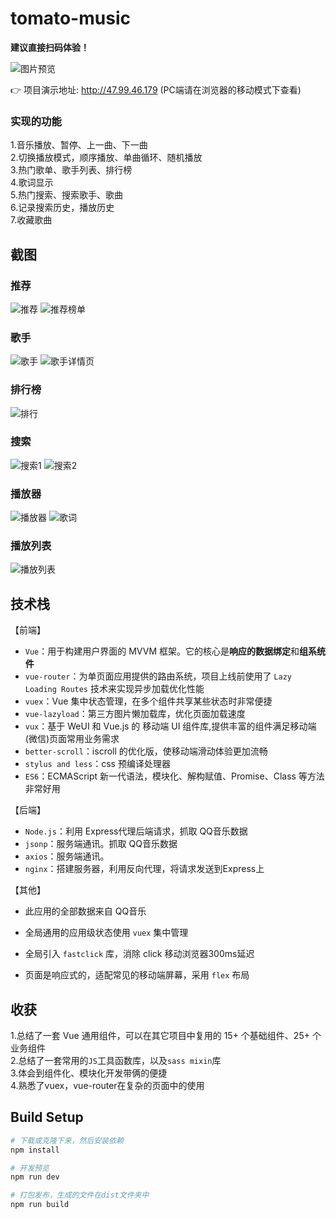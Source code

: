 # tomato-music

**建议直接扫码体验！**


![图片预览](https://github.com/opuseirios/tomato-music-mini/blob/master/Screenshots/code.png)

👉 项目演示地址:  http://47.99.46.179
(PC端请在浏览器的移动模式下查看)

### 实现的功能
1.音乐播放、暂停、上一曲、下一曲 </br>
2.切换播放模式，顺序播放、单曲循环、随机播放 </br>
3.热门歌单、歌手列表、排行榜 </br>
4.歌词显示 </br>
5.热门搜索、搜索歌手、歌曲 </br>
6.记录搜索历史，播放历史 </br>
7.收藏歌曲

## 截图


### 推荐
![推荐](https://github.com/opuseirios/tomato-music-mini/blob/master/Screenshots/recommend.png)
![推荐榜单](https://github.com/opuseirios/tomato-music-mini/blob/master/Screenshots/disc.png)

### 歌手
![歌手](https://github.com/opuseirios/tomato-music-mini/blob/master/Screenshots/singer.png)
![歌手详情页](https://github.com/opuseirios/tomato-music-mini/blob/master/Screenshots/singerDetail.png)

### 排行榜
![排行](https://github.com/opuseirios/tomato-music-mini/blob/master/Screenshots/rank.png)

### 搜索
![搜索1](https://github.com/opuseirios/tomato-music-mini/blob/master/Screenshots/search1.png)
![搜索2](https://github.com/opuseirios/tomato-music-mini/blob/master/Screenshots/search2.png)

### 播放器
![播放器](https://github.com/opuseirios/tomato-music-mini/blob/master/Screenshots/player.png)
![歌词](https://github.com/opuseirios/tomato-music-mini/blob/master/Screenshots/lyric.png)

### 播放列表
![播放列表](https://github.com/opuseirios/tomato-music-mini/blob/master/Screenshots/playlist.png)



## 技术栈


【前端】

- `Vue`：用于构建用户界面的 MVVM 框架。它的核心是**响应的数据绑定**和**组系统件**
- `vue-router`：为单页面应用提供的路由系统，项目上线前使用了 `Lazy Loading Routes` 技术来实现异步加载优化性能
- `vuex`：Vue 集中状态管理，在多个组件共享某些状态时非常便捷
- `vue-lazyload`：第三方图片懒加载库，优化页面加载速度
- `vux`：基于 WeUI 和 Vue.js 的 移动端 UI 组件库,提供丰富的组件满足移动端(微信)页面常用业务需求
- `better-scroll`：iscroll 的优化版，使移动端滑动体验更加流畅
- `stylus and less`：css 预编译处理器
- `ES6`：ECMAScript 新一代语法，模块化、解构赋值、Promise、Class 等方法非常好用

【后端】

- `Node.js`：利用 Express代理后端请求，抓取 QQ音乐数据
- `jsonp`：服务端通讯。抓取 QQ音乐数据
- `axios`：服务端通讯。
- `nginx`：搭建服务器，利用反向代理，将请求发送到Express上

【其他】

- 此应用的全部数据来自 QQ音乐

- 全局通用的应用级状态使用 `vuex` 集中管理

- 全局引入 `fastclick` 库，消除 click 移动浏览器300ms延迟

- 页面是响应式的，适配常见的移动端屏幕，采用 `flex` 布局


## 收获

1.总结了一套 Vue 通用组件，可以在其它项目中复用的 15+ 个基础组件、25+ 个业务组件 </br>
2.总结了一套常用的`JS`工具函数库，以及`sass mixin`库 </br>
3.体会到组件化、模块化开发带俩的便捷 </br>
4.熟悉了vuex，vue-router在复杂的页面中的使用 </br>


## Build Setup

``` bash
# 下载或克隆下来，然后安装依赖
npm install

# 开发预览
npm run dev

# 打包发布，生成的文件在dist文件夹中
npm run build
```
